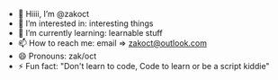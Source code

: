 - 👋 Hiiii, I’m @zakoct
- 👀 I’m interested in: interesting things
- 🌱 I’m currently learning: learnable stuff
- 📫 How to reach me: email => zakoct@outlook.com
- 😄 Pronouns: zak/oct
- ⚡ Fun fact: "Don't learn to code, Code to learn or be a script kiddie"
